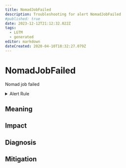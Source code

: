 ```yaml
---
title: NomadJobFailed
description: Troubleshooting for alert NomadJobFailed
#published: true
date: 2023-12-12T21:12:32.022Z
tags: 
  - LGTM
  - generated
editor: markdown
dateCreated: 2020-04-10T18:32:27.079Z
---
```


# NomadJobFailed

Nomad job failed

<details>
  <summary>Alert Rule</summary>

{{% rule "nomad/nomad-internal.yml" "NomadJobFailed" %}}

{{% comment %}}

```yaml
alert: NomadJobFailed
expr: nomad_nomad_job_summary_failed > 0
for: 0m
labels:
    severity: warning
annotations:
    summary: Nomad job failed (instance {{ $labels.instance }})
    description: |-
        Nomad job failed
          VALUE = {{ $value }}
          LABELS = {{ $labels }}
    runbook: https://github.com/srerun/prometheus-alerts/blob/main/content/runbooks/nomad-internal/NomadJobFailed.md

```

{{% /comment %}}

</details>


## Meaning
[//]: # "Short paragraph that explains what the alert means"


## Impact
[//]: # "What could / will happen if the alert is not addressed"



## Diagnosis
[//]: # "Steps to take to identify the cause of the problem"



## Mitigation
[//]: # "The steps necessary to resolve the alert"
